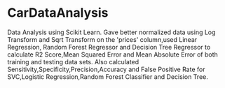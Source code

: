 # CarDataAnalysis
Data Analysis using Scikit Learn. 
Gave better normalized data using Log Transform and Sqrt Transform on the 'prices' column,used Linear Regression, Random Forest Regressor and Decision Tree Regressor to calculate R2 Score,Mean Squared Error and Mean Absolute Error of both training and testing data sets. Also calculated Sensitivity,Specificity,Precision,Accuracy and False Positive Rate for SVC,Logistic Regression,Random Forest Classifier and Decision Tree.

